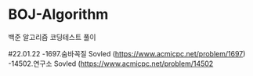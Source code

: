 # BOJ-Algorithm
백준 알고리즘 코딩테스트 풀이

#22.01.22
-1697.숨바꼭질 Sovled (https://www.acmicpc.net/problem/1697)
-14502.연구소 Sovled (https://www.acmicpc.net/problem/14502

